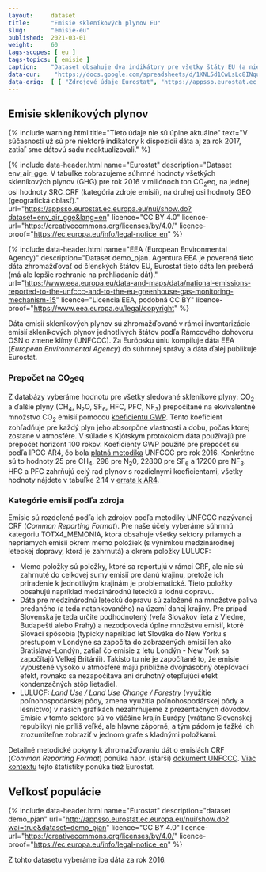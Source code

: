 ```yaml
---
layout:     dataset
title:      "Emisie skleníkových plynov EU"
slug:       "emisie-eu"
published:  2021-03-01
weight:     60
tags-scopes: [ eu ]
tags-topics: [ emisie ]
caption:    "Dataset obsahuje dva indikátory pre všetky štáty EU (a niektoré ďalšie štáty): Veľkosť populácie k 1.1.2016 a Emisie skleníkových plynov (CO<sub>2</sub>, N<sub>2</sub>O, CH<sub>4</sub>, HFC, PFC, SF<sub>6</sub>, NF<sub>3</sub> a prepočet na tony CO<sub>2</sub>eq) za rok 2016."
data-our:    "https://docs.google.com/spreadsheets/d/1KNL5d1CwLsLc8INquN7z5ABdr52APEsDjEsUcYGh_Mk/edit#gid=979818322"
data-orig:  [ [ "Zdrojové údaje Eurostat", "https://appsso.eurostat.ec.europa.eu/nui/show.do?dataset=env_air_gge&lang=en" ] ]
---
```


## Emisie skleníkových plynov

{% include warning.html
    title="Tieto údaje nie sú úplne aktuálne"
    text="V súčasnosti už sú pre niektoré indikátory k dispozícii dáta aj za rok 2017, zatiaľ sme dátovú sadu neaktualizovali."
%}


{% include data-header.html
    name="Eurostat"
    description="Dataset env_air_gge. V tabuľke zobrazujeme súhrnné hodnoty všetkých <glossary id='antropogennisklenikoveplyny'>skleníkových plynov (GHG)</glossary> pre rok 2016 v miliónoch ton <glossary id='co2eq'>CO<sub>2</sub>eq</glossary>, na jednej osi hodnoty SRC_CRF (kategória zdroje emisií), na druhej osi hodnoty GEO (geografická oblasť)."
    url="https://appsso.eurostat.ec.europa.eu/nui/show.do?dataset=env_air_gge&lang=en"
    licence="CC BY 4.0"
    licence-url="https://creativecommons.org/licenses/by/4.0/"
    licence-proof="https://ec.europa.eu/info/legal-notice_en"
%}

{% include data-header.html
    name="EEA (European Environmental Agency)"
    description="Dataset demo_pjan. Agentura EEA je poverená tieto dáta zhromažďovať od členských štátov EU, Eurostat tieto dáta len preberá (má ale lepšie rozhranie na prehliadanie dát)."
    url="https://www.eea.europa.eu/data-and-maps/data/national-emissions-reported-to-the-unfccc-and-to-the-eu-greenhouse-gas-monitoring-mechanism-15"
    licence="Licencia EEA, podobná CC BY"
    licence-proof="https://www.eea.europa.eu/legal/copyright"
%}

Dáta emisií skleníkových plynov sú zhromažďované v rámci inventarizácie emisií skleníkových plynov jednotlivých štátov podľa Rámcového dohovoru OSN o zmene klímy (UNFCCC). Za Európsku úniu kompiluje dáta EEA (_European Environmental Agency_) do súhrnnej správy a dáta ďalej publikuje Eurostat.

### Prepočet na <glossary id='co2eq'>CO<sub>2</sub>eq</glossary>

Z databázy vyberáme hodnotu pre všetky sledované skleníkové plyny: CO<sub>2</sub> a ďalšie plyny (CH<sub>4</sub>, N<sub>2</sub>O, SF<sub>6</sub>, HFC, PFC, NF<sub>3</sub>) prepočítané na ekvivalentné množstvo CO<sub>2</sub> emisií pomocou [koeficientu GWP](https://en.wikipedia.org/wiki/Global_warming_potential#Values). Tento koeficient zohľadňuje pre každý plyn jeho absorpčné vlastnosti a dobu, počas ktorej zostane v atmosfére. V súlade s Kjótskym protokolom dáta používajú pre prepočet horizont 100 rokov. Koeficienty GWP použité pre prepočet sú podľa IPCC AR4, čo bola [platná metodika](https://unfccc.int/process-and-meetings/transparency-and-reporting/methods-for-climate-change-transparency/common-metrics) UNFCCC pre rok 2016. Konkrétne sú to hodnoty 25 pre CH<sub>4</sub>, 298 pre N<sub>2</sub>0, 22800 pre SF<sub>6</sub> a 17200 pre NF<sub>3</sub>. HFC a PFC zahrňujú celý rad plynov s rozdielnymi koeficientami, všetky hodnoty nájdete v tabuľke 2.14 v [errata k AR4](https://www.ipcc.ch/site/assets/uploads/2018/05/ar4-wg1-errata.pdf).

### Kategórie emisií podľa zdroja

Emisie sú rozdelené podľa ich zdrojov podľa metodiky UNFCCC nazývanej CRF (_Common Reporting Format_). Pre naše účely vyberáme súhrnnú kategóriu TOTX4_MEMONIA, ktorá obsahuje všetky sektory priamych a nepriamych emisií okrem memo položiek (s výnimkou medzinárodnej leteckej dopravy, ktorá je zahrnutá) a okrem položky LULUCF:

* Memo položky sú položky, ktoré sa reportujú v rámci CRF, ale nie sú zahrnuté do celkovej sumy emisií pre danú krajinu, pretože ich priradenie k jednotlivým krajinám je problematické. Tieto položky obsahujú napríklad medzinárodnú leteckú a lodnú dopravu.
* Dáta pre medzinárodnú leteckú dopravu sú založené na množstve paliva predaného (a teda natankovaného) na území danej krajiny. Pre prípad Slovenska je teda určite podhodnotený (veľa Slovákov lieta z Viedne, Budapešti alebo Prahy) a nezodpovedá úplne množstvu emisií, ktoré Slováci spôsobia (typicky napríklad let Slováka do New Yorku s prestupom v Londýne sa započíta do zobrazených emisií len ako Bratislava-Londýn, zatiaľ čo emisie z letu Londýn - New York sa započítajú Veľkej Británii). Takisto tu nie je započítané to, že emisie vypustené vysoko v atmosfére majú približne dvojnásobný otepľovací efekt, rovnako sa nezapočítava ani druhotný otepľujúci efekt kondenzačných stôp lietadiel.
* LULUCF: _Land Use / Land Use Change / Forestry_ (využitie poľnohospodárskej pôdy, zmena využitia poľnohospodárskej pôdy a lesníctvo) v našich grafikách nezahrňujeme z prezentačných dôvodov. Emisie v tomto sektore sú vo väčšine krajín Európy (vrátane Slovenskej republiky) nie príliš veľké, ale hlavne záporné, a tým pádom je ťažké ich zrozumiteľne zobraziť v jednom grafe s kladnými položkami.

Detailné metodické pokyny k zhromažďovaniu dát o emisiách CRF (_Common Reporting Format_) ponúka napr. (starší) [dokument UNFCCC](https://unfccc.int/resource/docs/cop5/07.pdf). [Viac kontextu](https://ec.europa.eu/eurostat/statistics-explained/index.php?title=Greenhouse_gas_emission_statistics&redirect=no#Trends_in_greenhouse_gas_emissions) tejto štatistiky ponúka tiež Eurostat.

## Veľkosť populácie

{% include data-header.html
    name="Eurostat"
    description="dataset demo_pjan"
    url="http://appsso.eurostat.ec.europa.eu/nui/show.do?wai=true&dataset=demo_pjan"
    licence="CC BY 4.0"
    licence-url="https://creativecommons.org/licenses/by/4.0/"
    licence-proof="https://ec.europa.eu/info/legal-notice_en"
%}

Z tohto datasetu vyberáme iba dáta za rok 2016.
